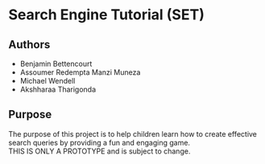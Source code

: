 # Search Engine Tutorial (SET)
## Authors
- Benjamin Bettencourt
- Assoumer Redempta Manzi Muneza
- Michael Wendell
- Akshharaa Tharigonda

## Purpose
The purpose of this project is to help children learn how to create effective search queries by providing a fun and engaging game.<br>
THIS IS ONLY A PROTOTYPE and is subject to change.
